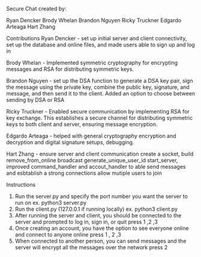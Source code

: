 Secure Chat created by:

Ryan Dencker
Brody Whelan
Brandon Nguyen
Ricky Truckner
Edgardo Arteaga
Hart Zhang

Contributions
Ryan Dencker - set up initial server and client connectivity, set up the database and online files, and made users able to sign up and log in

Brody Whelan - Implemented symmetric cryptography for encrypting messages and RSA for distributing symmetric keys.  

Brandon Nguyen - set up the DSA function to generate a DSA key pair, sign the message using the private key, combine the public key, signature, and message, and then send it to the client. Added an option to choose between sending by DSA or RSA

Ricky Truckner - Enabled secure communication by implementing RSA for key exchange. This establishes a secure channel for distributing symmetric keys to both client and server, ensuring message encryption.

Edgardo Arteaga - helped with general cryptography encryption and decryption and digital signature setups, debugging.

Hart Zhang  - ensure server and client communication create a socket, build remove_from_online broadcast generate_unique_user_id start_server, improved command_handler and accout_handler to able send messages and esbtablish a strong connections allow mutiple users to join

Instructions
1. Run the server.py and specify the port number you want the server to run on
  ex. python3 server.py
2. Run the client.py (127.0.0.1 if running locally)
  ex. python3 client.py
3. After running the server and client, you should be connected to the server and prompted to log in, sign in, or quit press 1 ,2 ,3 
4. Once creating an account, you have the option to see everyone online and connect to anyone online press 1 , 2 ,3
5. When connected to another person, you can send messages and the server will encrypt all the messages over the network press 2 
